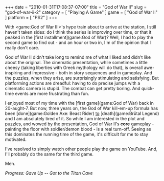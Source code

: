 +++
date = "2010-01-31T17:08:37-07:00"
title = "God of War II"
slug = "god-of-war-ii-2"
category = [ "Playing A Game" ]
game = [ "God of War II" ]
platform = [ "PS2" ]
+++

With <game:God of War III>'s hype train about to arrive at the station, I still haven't taken sides: do I think the series is improving over time, or that it peaked in the [first installment](game:God of War)?  Well, I had to play the second game to find out - and an hour or two in, I'm of the opinion that I really don't care.

God of War II didn't take long to remind me of what I liked and didn't like about the original.  The cinematic presentation, while sometimes a little cheesy (taking liberties with Greek mythology will do that), is overall awe-inspiring and impressive - both in story sequences and in gameplay.  And the puzzles, when they arise, are surprisingly stimulating and satisfying.  But platforming actions are dreadful: having to do precise jumps with a cinematic camera is stupid.  The combat can get pretty boring.  And quick-time events are more frustrating than fun.

I enjoyed most of my time with the [first game](game:God of War) back in 20-aught-7.  But now, three years on, the God of War kill-em-up formula has been [done](game:Golden Axe: Beast Rider) [to](game:Conan (2007)) [death](game:Brütal Legend) and I am absolutely tired of it.  So while I am interested in the plot and puzzles, and wowed by the presentation, God of War II's <b>core</b> gameplay - painting the floor with soldier/demon blood - is a real turn-off.  Seeing as this dominates the running time of the game, it's difficult for me to stay motivated.

I've resolved to simply watch other people play the game on YouTube.  And, I'll probably do the same for the third game.

Meh.

<i>Progress: Gave Up -- Got to the Titan Cave</i>
